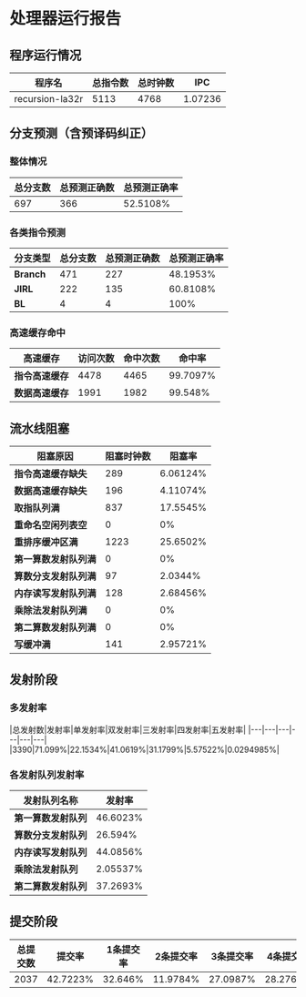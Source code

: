 # 处理器运行报告
## 程序运行情况
|程序名|总指令数|总时钟数|IPC|
|---|---|---|---|
|recursion-la32r|5113|4768|1.07236|

## 分支预测（含预译码纠正）
### 整体情况
|总分支数|总预测正确数|总预测正确率|
|---|---|---|
|697|366|52.5108%|

### 各类指令预测
|分支类型|总分支数|总预测正确数|总预测正确率|
|---|---|---|---|
|**Branch**| 471 | 227 | 48.1953%|
|**JIRL**| 222 | 135 | 60.8108%|
|**BL**| 4 | 4 | 100%|

### 高速缓存命中
|高速缓存|访问次数|命中次数|命中率|
|---|---|---|---|
|**指令高速缓存**| 4478 | 4465 | 99.7097%|
|**数据高速缓存**| 1991 | 1982 | 99.548%|
## 流水线阻塞
|阻塞原因|阻塞时钟数|阻塞率|
|---|---|---|
|**指令高速缓存缺失**| 289 | 6.06124%|
|**数据高速缓存缺失**| 196 | 4.11074%|
|**取指队列满**| 837 | 17.5545%|
|**重命名空闲列表空**|0 | 0%|
|**重排序缓冲区满**|1223 | 25.6502%|
|**第一算数发射队列满**|0 | 0%|
|**算数分支发射队列满**|97 | 2.0344%|
|**内存读写发射队列满**|128 | 2.68456%|
|**乘除法发射队列满**|0 | 0%|
|**第二算数发射队列满**|0 | 0%|
|**写缓冲满**|141 | 2.95721%|

## 发射阶段
### 多发射率
|总发射数|发射率|单发射率|双发射率|三发射率|四发射率|五发射率|
|---|---|---|---|---|---|
|3390|71.099%|22.1534%|41.0619%|31.1799%|5.57522%|0.0294985%|

### 各发射队列发射率
|发射队列名称|发射率|
|---|---|
|**第一算数发射队列**|46.6023%|
|**算数分支发射队列**|26.594%|
|**内存读写发射队列**|44.0856%|
|**乘除法发射队列**|2.05537%|
|**第二算数发射队列**|37.2693%|

## 提交阶段
|总提交数|提交率|1条提交率|2条提交率|3条提交率|4条提交率|
|---|---|---|---|---|---|
|2037|42.7223%|32.646%|11.9784%|27.0987%|28.2769%|
